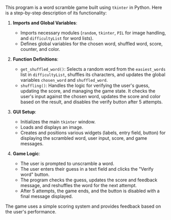 This program is a word scramble game built using `tkinter` in Python. Here is a step-by-step description of its functionality:

1. **Imports and Global Variables**:
   - Imports necessary modules (`random`, `tkinter`, `PIL` for image handling, and `difficultyList` for word lists).
   - Defines global variables for the chosen word, shuffled word, score, counter, and color.

2. **Function Definitions**:
   - `get_shuffled_word()`: Selects a random word from the `easiest_words` list in `difficultyList`, shuffles its characters, and updates the global variables `chosen_word` and `shuffled_word`.
   - `shuffling()`: Handles the logic for verifying the user's guess, updating the score, and managing the game state. It checks the user's input against the chosen word, updates the score and color based on the result, and disables the verify button after 5 attempts.

3. **GUI Setup**:
   - Initializes the main `tkinter` window.
   - Loads and displays an image.
   - Creates and positions various widgets (labels, entry field, button) for displaying the scrambled word, user input, score, and game messages.

4. **Game Logic**:
   - The user is prompted to unscramble a word.
   - The user enters their guess in a text field and clicks the "Verify word" button.
   - The program checks the guess, updates the score and feedback message, and reshuffles the word for the next attempt.
   - After 5 attempts, the game ends, and the button is disabled with a final message displayed.

The game uses a simple scoring system and provides feedback based on the user's performance.
